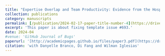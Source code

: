 ```yaml
---
title: "Expertise Overlap and Team Productivity: Evidence from the Hospital Industry"
collection: publications
category: manuscripts
permalink: [/publication/2024-02-17-paper-title-number-4](https://drive.google.com/file/d/1aIheBVNq5laExAqGZBofiKH9ta711aig/view)
excerpt: 'This paper is about fixing template issue #693.'
date: 2024-04
#venue: 'GitHub Journal of Bugs'
paperurl: '[http://academicpages.github.io/files/paper3.pdf](https://drive.google.com/file/d/1aIheBVNq5laExAqGZBofiKH9ta711aig/view)'
citation: 'with Danyelle Branco, Di Fang and Wilman Iglesias'
---
```

